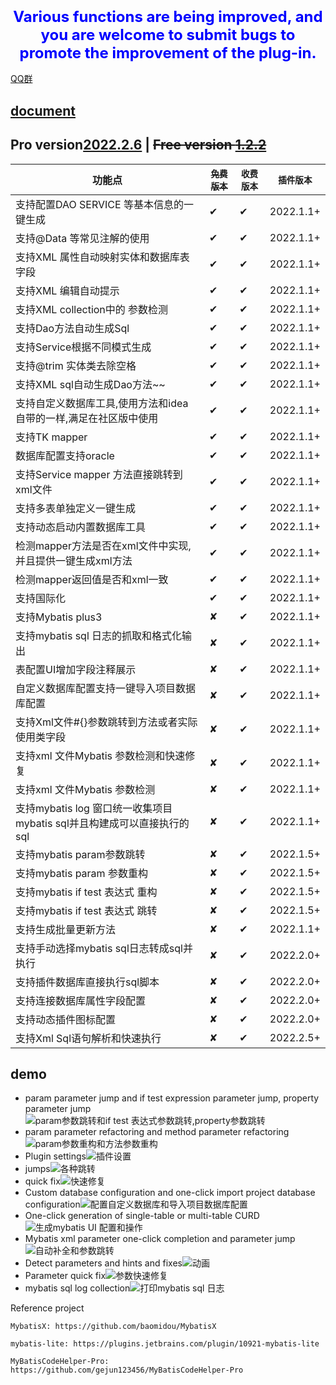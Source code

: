 ### <center><font color=blue size=5>Various functions are being improved, and you are welcome to submit bugs to promote the improvement of the plug-in.</font></center>
[QQ群](https://qm.qq.com/cgi-bin/qm/qr?k=2OxKmoCNOEY3KmfvWENscQmAwpKfkfR2&jump_from=webapi)
## [document](https://mbtsp.github.io/mybatisSmartCodeHelp/)
## Pro version[2022.2.6](https://plugins.jetbrains.com/plugin/18389-mybatis-smart-code-help-pro) | ~~Free version [1.2.2](https://plugins.jetbrains.com/plugin/16245-mybatis-smart-code-help)~~
| 功能点                                              | ~~``免费版本``~~ | ``收费版本`` | ``插件版本``      |
|--------------------------------------------------|------|------|-----------|
| 支持配置DAO SERVICE 等基本信息的一键生成                       | ✔    | ✔    | 2022.1.1+ |
| 支持@Data 等常见注解的使用                                 | ✔    | ✔    | 2022.1.1+ |
| 支持XML 属性自动映射实体和数据库表字段                            | ✔    | ✔    | 2022.1.1+ |
| 支持XML 编辑自动提示                                     | ✔    | ✔    | 2022.1.1+ |
| 支持XML collection中的 参数检测                          | ✔    | ✔    | 2022.1.1+ |
| 支持Dao方法自动生成Sql                                   | ✔    | ✔    | 2022.1.1+ |
| 支持Service根据不同模式生成                                | ✔    | ✔    | 2022.1.1+ |
| 支持@trim 实体类去除空格                                  | ✔    | ✔    | 2022.1.1+ |
| 支持XML sql自动生成Dao方法~~                             | ✔    | ✔    | 2022.1.1+ |
| 支持自定义数据库工具,使用方法和idea 自带的一样,满足在社区版中使用             | ✔    | ✔    | 2022.1.1+ |
| 支持TK mapper                                      | ✔    | ✔    | 2022.1.1+ |
| 数据库配置支持oracle                                    | ✔    | ✔    | 2022.1.1+ |
| 支持Service mapper 方法直接跳转到xml文件                    | ✔    | ✔    | 2022.1.1+ |
| 支持多表单独定义一键生成                                     | ✔    | ✔    | 2022.1.1+ |
| 支持动态启动内置数据库工具                                    | ✔    | ✔    | 2022.1.1+ |
| 检测mapper方法是否在xml文件中实现,并且提供一键生成xml方法              | ✔    | ✔    | 2022.1.1+ |
| 检测mapper返回值是否和xml一致                              | ✔    | ✔    | 2022.1.1+ |
| 支持国际化                                            | ✔    | ✔    | 2022.1.1+ |
| 支持Mybatis plus3                                  | ✘    | ✔    | 2022.1.1+ |
| 支持mybatis sql 日志的抓取和格式化输出                        | ✘    | ✔    | 2022.1.1+ |
| 表配置UI增加字段注释展示                                    | ✘    | ✔    | 2022.1.1+ |
| 自定义数据库配置支持一键导入项目数据库配置                            | ✘    | ✔    | 2022.1.1+ |
| 支持Xml文件#{}参数跳转到方法或者实际使用类字段                       | ✘    | ✔    | 2022.1.1+ |
| 支持xml 文件Mybatis 参数检测和快速修复                        | ✘    | ✔    | 2022.1.1+ |
| 支持xml 文件Mybatis 参数检测                             | ✘    | ✔    | 2022.1.1+ |
| 支持mybatis log 窗口统一收集项目mybatis sql并且构建成可以直接执行的sql | ✘    | ✔    | 2022.1.1+ |
| 支持mybatis param参数跳转                              | ✘    | ✔    | 2022.1.5+ |
| 支持mybatis param 参数重构                             | ✘    | ✔    | 2022.1.5+ |
| 支持mybatis if test 表达式 重构                         | ✘    | ✔    | 2022.1.5+ |
| 支持mybatis if test 表达式 跳转                         | ✘    | ✔    | 2022.1.5+ |
| 支持生成批量更新方法                                       | ✘    | ✔    | 2022.1.1+ |
| 支持手动选择mybatis sql日志转成sql并执行                      | ✘    | ✔    | 2022.2.0+ |
| 支持插件数据库直接执行sql脚本                                 | ✘    | ✔    | 2022.2.0+ |
| 支持连接数据库属性字段配置                                    | ✘    | ✔    | 2022.2.0+ |
| 支持动态插件图标配置                                       | ✘    | ✔    | 2022.2.0+ |
| 支持Xml Sql语句解析和快速执行                               | ✘    | ✔    | 2022.2.5+ |
## demo
- param parameter jump and if test expression parameter jump, property parameter jump![param参数跳转和if test 表达式参数跳转,property参数跳转](https://user-images.githubusercontent.com/31949635/160225943-b11b97dc-6a84-445d-a6b4-93e50b68dbe6.gif)
- param parameter refactoring and method parameter refactoring![param参数重构和方法参数重构](https://user-images.githubusercontent.com/31949635/160225979-6d78960a-80d4-438d-b0e8-960720adb05c.gif)
- Plugin settings![插件设置](https://user-images.githubusercontent.com/31949635/154419374-81726a9f-d411-424c-9785-aff768b761f2.gif)
- jumps![各种跳转](https://user-images.githubusercontent.com/31949635/154419392-3d6c0f04-111c-49dd-a032-ed5bb8d74d53.gif)
- quick fix![快速修复](https://user-images.githubusercontent.com/31949635/154419490-2fcdfbba-f289-4152-a790-22875fc446f5.gif)
- Custom database configuration and one-click import project database configuration![配置自定义数据库和导入项目数据库配置](https://user-images.githubusercontent.com/31949635/154419550-070db2d8-b159-4a33-8d93-fec1d2975df6.gif)
- One-click generation of single-table or multi-table CURD![生成mybatis UI 配置和操作](https://user-images.githubusercontent.com/31949635/154419631-cc87752d-128b-4bb7-8dc4-ef8ef7ac43a7.gif)
- Mybatis xml parameter one-click completion and parameter jump![自动补全和参数跳转](https://user-images.githubusercontent.com/31949635/154419688-4fe6bc14-d991-433a-9018-b7c667968785.gif)
- Detect parameters and hints and fixes![动画](https://user-images.githubusercontent.com/31949635/151687957-63e8e956-7738-49e2-a48b-1d6b29bcec18.gif)
- Parameter quick fix![参数快速修复](https://user-images.githubusercontent.com/31949635/154419332-ae875668-c780-4fb2-8522-8322bda79beb.gif)
- mybatis sql log collection![打印mybatis sql 日志](https://user-images.githubusercontent.com/31949635/154420591-984ee8a8-515f-4cda-bfc9-77d14978f1e6.gif)

Reference project

    MybatisX: https://github.com/baomidou/MybatisX
   
    mybatis-lite: https://plugins.jetbrains.com/plugin/10921-mybatis-lite
   
    MyBatisCodeHelper-Pro: https://github.com/gejun123456/MyBatisCodeHelper-Pro
